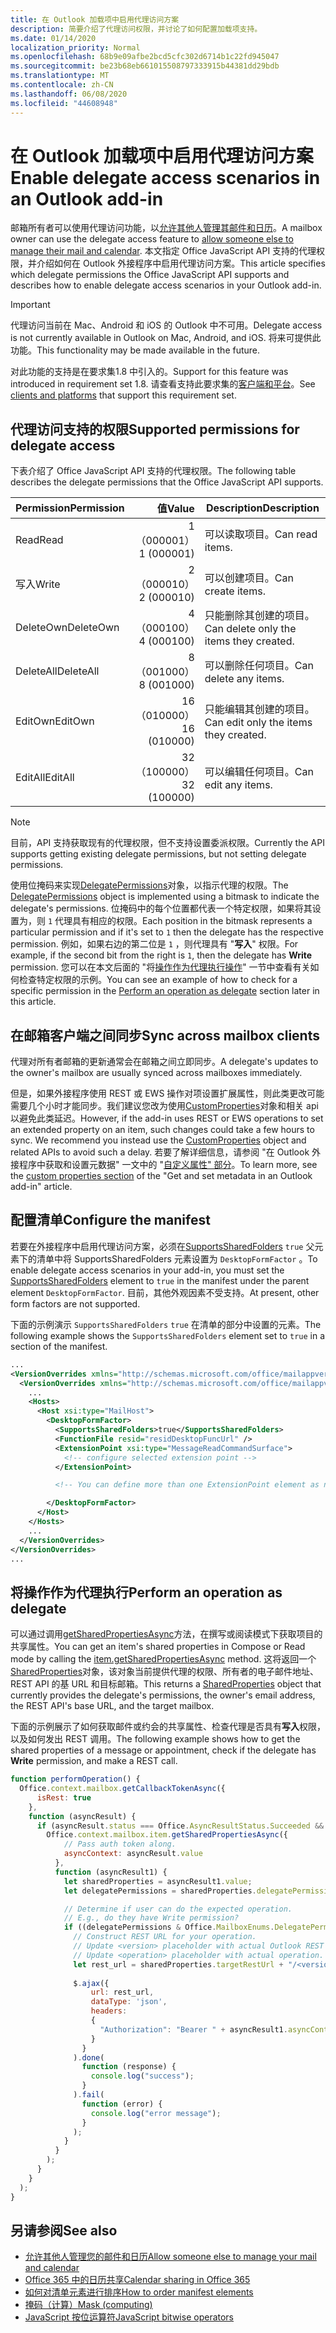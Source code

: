 ```yaml
---
title: 在 Outlook 加载项中启用代理访问方案
description: 简要介绍了代理访问权限，并讨论了如何配置加载项支持。
ms.date: 01/14/2020
localization_priority: Normal
ms.openlocfilehash: 68b9e09afbe2bcd5cfc302d6714b1c22fd945047
ms.sourcegitcommit: be23b68eb661015508797333915b44381dd29bdb
ms.translationtype: MT
ms.contentlocale: zh-CN
ms.lasthandoff: 06/08/2020
ms.locfileid: "44608948"
---
```

# <a name="enable-delegate-access-scenarios-in-an-outlook-add-in"></a><span data-ttu-id="18bbb-103">在 Outlook 加载项中启用代理访问方案</span><span class="sxs-lookup"><span data-stu-id="18bbb-103">Enable delegate access scenarios in an Outlook add-in</span></span>

<span data-ttu-id="18bbb-104">邮箱所有者可以使用代理访问功能，以[允许其他人管理其邮件和日历](https://support.office.com/article/allow-someone-else-to-manage-your-mail-and-calendar-41c40c04-3bd1-4d22-963a-28eafec25926)。</span><span class="sxs-lookup"><span data-stu-id="18bbb-104">A mailbox owner can use the delegate access feature to [allow someone else to manage their mail and calendar](https://support.office.com/article/allow-someone-else-to-manage-your-mail-and-calendar-41c40c04-3bd1-4d22-963a-28eafec25926).</span></span> <span data-ttu-id="18bbb-105">本文指定 Office JavaScript API 支持的代理权限，并介绍如何在 Outlook 外接程序中启用代理访问方案。</span><span class="sxs-lookup"><span data-stu-id="18bbb-105">This article specifies which delegate permissions the Office JavaScript API supports and describes how to enable delegate access scenarios in your Outlook add-in.</span></span>

> [!IMPORTANT]
> <span data-ttu-id="18bbb-106">代理访问当前在 Mac、Android 和 iOS 的 Outlook 中不可用。</span><span class="sxs-lookup"><span data-stu-id="18bbb-106">Delegate access is not currently available in Outlook on Mac, Android, and iOS.</span></span> <span data-ttu-id="18bbb-107">将来可提供此功能。</span><span class="sxs-lookup"><span data-stu-id="18bbb-107">This functionality may be made available in the future.</span></span>
>
> <span data-ttu-id="18bbb-108">对此功能的支持是在要求集1.8 中引入的。</span><span class="sxs-lookup"><span data-stu-id="18bbb-108">Support for this feature was introduced in requirement set 1.8.</span></span> <span data-ttu-id="18bbb-109">请查看支持此要求集的[客户端和平台](../reference/requirement-sets/outlook-api-requirement-sets.md#requirement-sets-supported-by-exchange-servers-and-outlook-clients)。</span><span class="sxs-lookup"><span data-stu-id="18bbb-109">See [clients and platforms](../reference/requirement-sets/outlook-api-requirement-sets.md#requirement-sets-supported-by-exchange-servers-and-outlook-clients) that support this requirement set.</span></span>

## <a name="supported-permissions-for-delegate-access"></a><span data-ttu-id="18bbb-110">代理访问支持的权限</span><span class="sxs-lookup"><span data-stu-id="18bbb-110">Supported permissions for delegate access</span></span>

<span data-ttu-id="18bbb-111">下表介绍了 Office JavaScript API 支持的代理权限。</span><span class="sxs-lookup"><span data-stu-id="18bbb-111">The following table describes the delegate permissions that the Office JavaScript API supports.</span></span>

|<span data-ttu-id="18bbb-112">Permission</span><span class="sxs-lookup"><span data-stu-id="18bbb-112">Permission</span></span>|<span data-ttu-id="18bbb-113">值</span><span class="sxs-lookup"><span data-stu-id="18bbb-113">Value</span></span>|<span data-ttu-id="18bbb-114">Description</span><span class="sxs-lookup"><span data-stu-id="18bbb-114">Description</span></span>|
|---|---:|---|
|<span data-ttu-id="18bbb-115">Read</span><span class="sxs-lookup"><span data-stu-id="18bbb-115">Read</span></span>|<span data-ttu-id="18bbb-116">1（000001）</span><span class="sxs-lookup"><span data-stu-id="18bbb-116">1 (000001)</span></span>|<span data-ttu-id="18bbb-117">可以读取项目。</span><span class="sxs-lookup"><span data-stu-id="18bbb-117">Can read items.</span></span>|
|<span data-ttu-id="18bbb-118">写入</span><span class="sxs-lookup"><span data-stu-id="18bbb-118">Write</span></span>|<span data-ttu-id="18bbb-119">2（000010）</span><span class="sxs-lookup"><span data-stu-id="18bbb-119">2 (000010)</span></span>|<span data-ttu-id="18bbb-120">可以创建项目。</span><span class="sxs-lookup"><span data-stu-id="18bbb-120">Can create items.</span></span>|
|<span data-ttu-id="18bbb-121">DeleteOwn</span><span class="sxs-lookup"><span data-stu-id="18bbb-121">DeleteOwn</span></span>|<span data-ttu-id="18bbb-122">4（000100）</span><span class="sxs-lookup"><span data-stu-id="18bbb-122">4 (000100)</span></span>|<span data-ttu-id="18bbb-123">只能删除其创建的项目。</span><span class="sxs-lookup"><span data-stu-id="18bbb-123">Can delete only the items they created.</span></span>|
|<span data-ttu-id="18bbb-124">DeleteAll</span><span class="sxs-lookup"><span data-stu-id="18bbb-124">DeleteAll</span></span>|<span data-ttu-id="18bbb-125">8（001000）</span><span class="sxs-lookup"><span data-stu-id="18bbb-125">8 (001000)</span></span>|<span data-ttu-id="18bbb-126">可以删除任何项目。</span><span class="sxs-lookup"><span data-stu-id="18bbb-126">Can delete any items.</span></span>|
|<span data-ttu-id="18bbb-127">EditOwn</span><span class="sxs-lookup"><span data-stu-id="18bbb-127">EditOwn</span></span>|<span data-ttu-id="18bbb-128">16（010000）</span><span class="sxs-lookup"><span data-stu-id="18bbb-128">16 (010000)</span></span>|<span data-ttu-id="18bbb-129">只能编辑其创建的项目。</span><span class="sxs-lookup"><span data-stu-id="18bbb-129">Can edit only the items they created.</span></span>|
|<span data-ttu-id="18bbb-130">EditAll</span><span class="sxs-lookup"><span data-stu-id="18bbb-130">EditAll</span></span>|<span data-ttu-id="18bbb-131">32（100000）</span><span class="sxs-lookup"><span data-stu-id="18bbb-131">32 (100000)</span></span>|<span data-ttu-id="18bbb-132">可以编辑任何项目。</span><span class="sxs-lookup"><span data-stu-id="18bbb-132">Can edit any items.</span></span>|

> [!NOTE]
> <span data-ttu-id="18bbb-133">目前，API 支持获取现有的代理权限，但不支持设置委派权限。</span><span class="sxs-lookup"><span data-stu-id="18bbb-133">Currently the API supports getting existing delegate permissions, but not setting delegate permissions.</span></span>

<span data-ttu-id="18bbb-134">使用位掩码来实现[DelegatePermissions](/javascript/api/outlook/office.mailboxenums.delegatepermissions)对象，以指示代理的权限。</span><span class="sxs-lookup"><span data-stu-id="18bbb-134">The [DelegatePermissions](/javascript/api/outlook/office.mailboxenums.delegatepermissions) object is implemented using a bitmask to indicate the delegate's permissions.</span></span> <span data-ttu-id="18bbb-135">位掩码中的每个位置都代表一个特定权限，如果将其设置为，则 `1` 代理具有相应的权限。</span><span class="sxs-lookup"><span data-stu-id="18bbb-135">Each position in the bitmask represents a particular permission and if it's set to `1` then the delegate has the respective permission.</span></span> <span data-ttu-id="18bbb-136">例如，如果右边的第二位是 `1` ，则代理具有 "**写入**" 权限。</span><span class="sxs-lookup"><span data-stu-id="18bbb-136">For example, if the second bit from the right is `1`, then the delegate has **Write** permission.</span></span> <span data-ttu-id="18bbb-137">您可以在本文后面的 "将[操作作为代理执行操作](#perform-an-operation-as-delegate)" 一节中查看有关如何检查特定权限的示例。</span><span class="sxs-lookup"><span data-stu-id="18bbb-137">You can see an example of how to check for a specific permission in the [Perform an operation as delegate](#perform-an-operation-as-delegate) section later in this article.</span></span>

## <a name="sync-across-mailbox-clients"></a><span data-ttu-id="18bbb-138">在邮箱客户端之间同步</span><span class="sxs-lookup"><span data-stu-id="18bbb-138">Sync across mailbox clients</span></span>

<span data-ttu-id="18bbb-139">代理对所有者邮箱的更新通常会在邮箱之间立即同步。</span><span class="sxs-lookup"><span data-stu-id="18bbb-139">A delegate's updates to the owner's mailbox are usually synced across mailboxes immediately.</span></span>

<span data-ttu-id="18bbb-140">但是，如果外接程序使用 REST 或 EWS 操作对项设置扩展属性，则此类更改可能需要几个小时才能同步。我们建议您改为使用[CustomProperties](/javascript/api/outlook/office.customproperties)对象和相关 api 以避免此类延迟。</span><span class="sxs-lookup"><span data-stu-id="18bbb-140">However, if the add-in uses REST or EWS operations to set an extended property on an item, such changes could take a few hours to sync. We recommend you instead use the [CustomProperties](/javascript/api/outlook/office.customproperties) object and related APIs to avoid such a delay.</span></span> <span data-ttu-id="18bbb-141">若要了解详细信息，请参阅 "在 Outlook 外接程序中获取和设置元数据" 一文中的 "[自定义属性" 部分](metadata-for-an-outlook-add-in.md#custom-data-per-item-in-a-mailbox-custom-properties)。</span><span class="sxs-lookup"><span data-stu-id="18bbb-141">To learn more, see the [custom properties section](metadata-for-an-outlook-add-in.md#custom-data-per-item-in-a-mailbox-custom-properties) of the "Get and set metadata in an Outlook add-in" article.</span></span>

## <a name="configure-the-manifest"></a><span data-ttu-id="18bbb-142">配置清单</span><span class="sxs-lookup"><span data-stu-id="18bbb-142">Configure the manifest</span></span>

<span data-ttu-id="18bbb-143">若要在外接程序中启用代理访问方案，必须在[SupportsSharedFolders](../reference/manifest/supportssharedfolders.md) `true` 父元素下的清单中将 SupportsSharedFolders 元素设置为 `DesktopFormFactor` 。</span><span class="sxs-lookup"><span data-stu-id="18bbb-143">To enable delegate access scenarios in your add-in, you must set the [SupportsSharedFolders](../reference/manifest/supportssharedfolders.md) element to `true` in the manifest under the parent element `DesktopFormFactor`.</span></span> <span data-ttu-id="18bbb-144">目前，其他外观因素不受支持。</span><span class="sxs-lookup"><span data-stu-id="18bbb-144">At present, other form factors are not supported.</span></span>

<span data-ttu-id="18bbb-145">下面的示例演示 `SupportsSharedFolders` `true` 在清单的部分中设置的元素。</span><span class="sxs-lookup"><span data-stu-id="18bbb-145">The following example shows the `SupportsSharedFolders` element set to `true` in a section of the manifest.</span></span>

```XML
...
<VersionOverrides xmlns="http://schemas.microsoft.com/office/mailappversionoverrides" xsi:type="VersionOverridesV1_0">
  <VersionOverrides xmlns="http://schemas.microsoft.com/office/mailappversionoverrides/1.1" xsi:type="VersionOverridesV1_1">
    ...
    <Hosts>
      <Host xsi:type="MailHost">
        <DesktopFormFactor>
          <SupportsSharedFolders>true</SupportsSharedFolders>
          <FunctionFile resid="residDesktopFuncUrl" />
          <ExtensionPoint xsi:type="MessageReadCommandSurface">
            <!-- configure selected extension point -->
          </ExtensionPoint>

          <!-- You can define more than one ExtensionPoint element as needed -->

        </DesktopFormFactor>
      </Host>
    </Hosts>
    ...
  </VersionOverrides>
</VersionOverrides>
...
```

## <a name="perform-an-operation-as-delegate"></a><span data-ttu-id="18bbb-146">将操作作为代理执行</span><span class="sxs-lookup"><span data-stu-id="18bbb-146">Perform an operation as delegate</span></span>

<span data-ttu-id="18bbb-147">可以通过调用[getSharedPropertiesAsync](../reference/objectmodel/preview-requirement-set/office.context.mailbox.item.md#methods)方法，在撰写或阅读模式下获取项目的共享属性。</span><span class="sxs-lookup"><span data-stu-id="18bbb-147">You can get an item's shared properties in Compose or Read mode by calling the [item.getSharedPropertiesAsync](../reference/objectmodel/preview-requirement-set/office.context.mailbox.item.md#methods) method.</span></span> <span data-ttu-id="18bbb-148">这将返回一个[SharedProperties](/javascript/api/outlook/office.sharedproperties)对象，该对象当前提供代理的权限、所有者的电子邮件地址、REST API 的基 URL 和目标邮箱。</span><span class="sxs-lookup"><span data-stu-id="18bbb-148">This returns a [SharedProperties](/javascript/api/outlook/office.sharedproperties) object that currently provides the delegate's permissions, the owner's email address, the REST API's base URL, and the target mailbox.</span></span>

<span data-ttu-id="18bbb-149">下面的示例展示了如何获取邮件或约会的共享属性、检查代理是否具有**写入**权限，以及如何发出 REST 调用。</span><span class="sxs-lookup"><span data-stu-id="18bbb-149">The following example shows how to get the shared properties of a message or appointment, check if the delegate has **Write** permission, and make a REST call.</span></span>

```js
function performOperation() {
  Office.context.mailbox.getCallbackTokenAsync({
      isRest: true
    },
    function (asyncResult) {
      if (asyncResult.status === Office.AsyncResultStatus.Succeeded && asyncResult.value !== "") {
        Office.context.mailbox.item.getSharedPropertiesAsync({
            // Pass auth token along.
            asyncContext: asyncResult.value
          },
          function (asyncResult1) {
            let sharedProperties = asyncResult1.value;
            let delegatePermissions = sharedProperties.delegatePermissions;

            // Determine if user can do the expected operation.
            // E.g., do they have Write permission?
            if ((delegatePermissions & Office.MailboxEnums.DelegatePermissions.Write) != 0) {
              // Construct REST URL for your operation.
              // Update <version> placeholder with actual Outlook REST API version e.g. "v2.0".
              // Update <operation> placeholder with actual operation.
              let rest_url = sharedProperties.targetRestUrl + "/<version>/users/" + sharedProperties.targetMailbox + "/<operation>";
  
              $.ajax({
                  url: rest_url,
                  dataType: 'json',
                  headers:
                  {
                    "Authorization": "Bearer " + asyncResult1.asyncContext
                  }
                }
              ).done(
                function (response) {
                  console.log("success");
                }
              ).fail(
                function (error) {
                  console.log("error message");
                }
              );
            }
          }
        );
      }
    }
  );
}
```

## <a name="see-also"></a><span data-ttu-id="18bbb-150">另请参阅</span><span class="sxs-lookup"><span data-stu-id="18bbb-150">See also</span></span>

- [<span data-ttu-id="18bbb-151">允许其他人管理您的邮件和日历</span><span class="sxs-lookup"><span data-stu-id="18bbb-151">Allow someone else to manage your mail and calendar</span></span>](https://support.office.com/article/allow-someone-else-to-manage-your-mail-and-calendar-41c40c04-3bd1-4d22-963a-28eafec25926)
- [<span data-ttu-id="18bbb-152">Office 365 中的日历共享</span><span class="sxs-lookup"><span data-stu-id="18bbb-152">Calendar sharing in Office 365</span></span>](https://support.office.com/article/calendar-sharing-in-office-365-b576ecc3-0945-4d75-85f1-5efafb8a37b4)
- [<span data-ttu-id="18bbb-153">如何对清单元素进行排序</span><span class="sxs-lookup"><span data-stu-id="18bbb-153">How to order manifest elements</span></span>](../develop/manifest-element-ordering.md)
- <span data-ttu-id="18bbb-154">[掩码（计算）](https://en.wikipedia.org/wiki/Mask_(computing))</span><span class="sxs-lookup"><span data-stu-id="18bbb-154">[Mask (computing)](https://en.wikipedia.org/wiki/Mask_(computing))</span></span>
- [<span data-ttu-id="18bbb-155">JavaScript 按位运算符</span><span class="sxs-lookup"><span data-stu-id="18bbb-155">JavaScript bitwise operators</span></span>](https://www.w3schools.com/js/js_bitwise.asp)